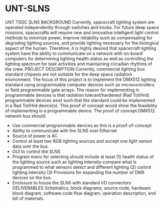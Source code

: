 # UNT-SLNS
UNT TSGC SLNS
BACKGROUND
Currently, spacecraft lighting system are operated independently through switches and knobs. For future deep
space missions, spacecrafts will require new and innovative intelligent light control methods to minimize power,
improve reliability such as compensating for degrading lighting sources, and provide lighting necessary for the
biological aspect of the human. Therefore, it is highly desired that spacecraft lighting system have the ability to
communicate on a network with on-board computers for determining lighting health status as well as controlling the
lighting spectrum for task activities and maintaining circadian rhythms of the crew.
PROJECT DESCRIPTION
Currently, commercial lighting bus standard chipsets are not suitable for the deep space radiation
environment. The focus of this project is to implement the DMX512 lighting standard using programmable
computer devices such as microcontrollers or field programmable gate arrays. The reason for implementing in
programmable devices is that radiation tolerant/hardened (Rad Tol/Hrd) programmable devices exist such that
the standard could be implemented in a Rad Tol/Hrd device(s). This proof of concept would show the feasibility
of implementing in a programmable device. The proof of concept DMX512 network bus should:
- Use commercial programmable devices as this is a proof-of-concept
- Ability to communicate with the SLNS over Ethernet
- Source of power is AC
- Control at least two RGB lighting sources and accept one light sensor data over the bus.
- GUI to control the SLNS
- Program menu for selecting should include at least (1) health status of the lighting source such as
lighting intensity-compare what is programmed to what sensors detect and different lighting (2) control
lighting intensity (3) Provisions for expanding the number of DMX devices on the bus.
- Enclosure to house the SLNS with standard I/O connectors
DELIVERABLES
Schematics, block diagrams, source code, hardware block diagram, software code flow diagram, operation
description, and bill of materials.

